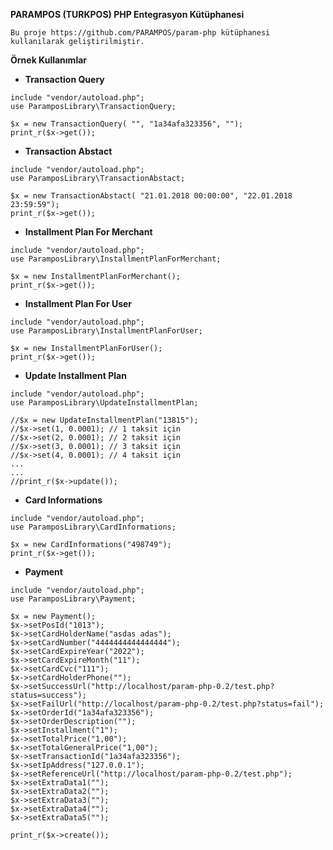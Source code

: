**PARAMPOS (TURKPOS) PHP Entegrasyon Kütüphanesi**

```
Bu proje https://github.com/PARAMPOS/param-php kütüphanesi 
kullanılarak geliştirilmiştir.
```

**Örnek Kullanımlar**

*   **Transaction Query**

```  
include "vendor/autoload.php";  
use ParamposLibrary\TransactionQuery;

$x = new TransactionQuery( "", "1a34afa323356", "");  
print_r($x->get());
```

* **Transaction Abstact**

`````
include "vendor/autoload.php";  
use ParamposLibrary\TransactionAbstact;

$x = new TransactionAbstact( "21.01.2018 00:00:00", "22.01.2018 23:59:59");
print_r($x->get());
`````

* **Installment Plan For Merchant**

`````
include "vendor/autoload.php";  
use ParamposLibrary\InstallmentPlanForMerchant;

$x = new InstallmentPlanForMerchant();
print_r($x->get());
`````

* **Installment Plan For User**

`````
include "vendor/autoload.php";  
use ParamposLibrary\InstallmentPlanForUser;

$x = new InstallmentPlanForUser();
print_r($x->get());
`````

* **Update Installment Plan**

`````
include "vendor/autoload.php";  
use ParamposLibrary\UpdateInstallmentPlan;

//$x = new UpdateInstallmentPlan("13815");
//$x->set(1, 0.0001); // 1 taksit için
//$x->set(2, 0.0001); // 2 taksit için
//$x->set(3, 0.0001); // 3 taksit için
//$x->set(4, 0.0001); // 4 taksit için
...
...
//print_r($x->update());
`````

* **Card Informations**

`````
include "vendor/autoload.php";  
use ParamposLibrary\CardInformations;

$x = new CardInformations("498749");
print_r($x->get());
`````

* **Payment**


`````
include "vendor/autoload.php";  
use ParamposLibrary\Payment;

$x = new Payment();
$x->setPosId("1013");
$x->setCardHolderName("asdas adas");
$x->setCardNumber("4444444444444444");
$x->setCardExpireYear("2022");
$x->setCardExpireMonth("11");
$x->setCardCvc("111");
$x->setCardHolderPhone("");
$x->setSuccessUrl("http://localhost/param-php-0.2/test.php?status=success");
$x->setFailUrl("http://localhost/param-php-0.2/test.php?status=fail");
$x->setOrderId("1a34afa323356");
$x->setOrderDescription("");
$x->setInstallment("1");
$x->setTotalPrice("1,00");
$x->setTotalGeneralPrice("1,00");
$x->setTransactionId("1a34afa323356");
$x->setIpAddress("127.0.0.1");
$x->setReferenceUrl("http://localhost/param-php-0.2/test.php");
$x->setExtraData1("");
$x->setExtraData2("");
$x->setExtraData3("");
$x->setExtraData4("");
$x->setExtraData5("");

print_r($x->create());
`````